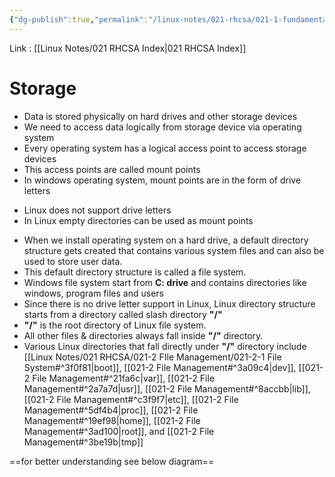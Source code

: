 ```yaml
---
{"dg-publish":true,"permalink":"/linux-notes/021-rhcsa/021-1-fundamentals-of-computer/021-1-5-basic-storage-concept/"}
---
```


Link : [[Linux Notes/021 RHCSA Index\|021 RHCSA Index]]

# Storage

- Data is stored physically on hard drives and other storage devices
- We need to access data logically from storage device via operating system 
- Every operating system has a logical access point to access storage devices
- This access points are called mount points
- In windows operating system, mount points are in the form of drive letters

<style> .container {font-family: sans-serif; text-align: center;} .button-wrapper button {z-index: 1;height: 40px; width: 100px; margin: 10px;padding: 5px;} .excalidraw .App-menu_top .buttonList { display: flex;} .excalidraw-wrapper { height: 800px; margin: 50px; position: relative;} :root[dir="ltr"] .excalidraw .layer-ui__wrapper .zen-mode-transition.App-menu_bottom--transition-left {transform: none;} </style><script src="https://cdn.jsdelivr.net/npm/react@17/umd/react.production.min.js"></script><script src="https://cdn.jsdelivr.net/npm/react-dom@17/umd/react-dom.production.min.js"></script><script type="text/javascript" src="https://cdn.jsdelivr.net/npm/@excalidraw/excalidraw@0/dist/excalidraw.production.min.js"></script><div id="Basic_Storage_Conceptexcalidraw.md1"></div><script>(function(){const InitialData={"type":"excalidraw","version":2,"source":"https://github.com/zsviczian/obsidian-excalidraw-plugin/releases/tag/1.9.19","elements":[{"type":"text","version":33,"versionNonce":935478784,"isDeleted":false,"id":"XMf4D9XY","fillStyle":"hachure","strokeWidth":1,"strokeStyle":"solid","roughness":1,"opacity":100,"angle":0,"x":-192.33331298828125,"y":-136.16146850585938,"strokeColor":"#1e1e1e","backgroundColor":"transparent","width":73.25997924804688,"height":50,"seed":209132032,"groupIds":[],"frameId":null,"roundness":null,"boundElements":[],"updated":1694768923277,"link":null,"locked":false,"fontSize":20,"fontFamily":1,"text":"100 GB\n  C :","rawText":"100 GB\n  C :","textAlign":"left","verticalAlign":"top","containerId":null,"originalText":"100 GB\n  C :","lineHeight":1.25,"baseline":42},{"type":"text","version":50,"versionNonce":1930123776,"isDeleted":false,"id":"ZFWAgZzk","fillStyle":"hachure","strokeWidth":1,"strokeStyle":"solid","roughness":1,"opacity":100,"angle":0,"x":-83.3333740234375,"y":-131.16143798828125,"strokeColor":"#1e1e1e","backgroundColor":"transparent","width":82.07997131347656,"height":50,"seed":245766656,"groupIds":[],"frameId":null,"roundness":null,"boundElements":[],"updated":1694768925532,"link":null,"locked":false,"fontSize":20,"fontFamily":1,"text":"200 GB\n   D :","rawText":"200 GB\n   D :","textAlign":"left","verticalAlign":"top","containerId":null,"originalText":"200 GB\n   D :","lineHeight":1.25,"baseline":42},{"type":"text","version":60,"versionNonce":2083325440,"isDeleted":false,"id":"9je83dfs","fillStyle":"hachure","strokeWidth":1,"strokeStyle":"solid","roughness":1,"opacity":100,"angle":0,"x":31.6666259765625,"y":-132.16143798828125,"strokeColor":"#1e1e1e","backgroundColor":"transparent","width":80.63996887207031,"height":50,"seed":82663936,"groupIds":[],"frameId":null,"roundness":null,"boundElements":[],"updated":1694768927444,"link":null,"locked":false,"fontSize":20,"fontFamily":1,"text":"400 GB\n   E :","rawText":"400 GB\n   E :","textAlign":"left","verticalAlign":"top","containerId":null,"originalText":"400 GB\n   E :","lineHeight":1.25,"baseline":42},{"type":"text","version":48,"versionNonce":204773888,"isDeleted":false,"id":"kOER8Ynm","fillStyle":"hachure","strokeWidth":1,"strokeStyle":"solid","roughness":1,"opacity":100,"angle":0,"x":141,"y":-134.16146850585938,"strokeColor":"#1e1e1e","backgroundColor":"transparent","width":69.35997009277344,"height":50,"seed":480025088,"groupIds":[],"frameId":null,"roundness":null,"boundElements":[],"updated":1694768929381,"link":null,"locked":false,"fontSize":20,"fontFamily":1,"text":"4.7 GB\n   F :","rawText":"4.7 GB\n   F :","textAlign":"left","verticalAlign":"top","containerId":null,"originalText":"4.7 GB\n   F :","lineHeight":1.25,"baseline":42},{"type":"text","version":35,"versionNonce":674219520,"isDeleted":false,"id":"bza6zkvK","fillStyle":"hachure","strokeWidth":1,"strokeStyle":"solid","roughness":1,"opacity":100,"angle":0,"x":243.5098517922794,"y":-135.55360322840073,"strokeColor":"#1e1e1e","backgroundColor":"transparent","width":55.61997985839844,"height":50,"seed":117791232,"groupIds":[],"frameId":null,"roundness":null,"boundElements":[],"updated":1694768932301,"link":null,"locked":false,"fontSize":20,"fontFamily":1,"text":"8 GB\n  G :","rawText":"8 GB\n  G :","textAlign":"left","verticalAlign":"top","containerId":null,"originalText":"8 GB\n  G :","lineHeight":1.25,"baseline":42},{"type":"line","version":122,"versionNonce":1443825152,"isDeleted":false,"id":"q0IN5XEZpHSbrPp6JGuxH","fillStyle":"hachure","strokeWidth":1,"strokeStyle":"solid","roughness":1,"opacity":100,"angle":0,"x":-102.6665541704963,"y":-140.62129121668215,"strokeColor":"#1e1e1e","backgroundColor":"transparent","width":0,"height":35.137277042164555,"seed":754402816,"groupIds":[],"frameId":null,"roundness":{"type":2},"boundElements":[],"updated":1694766100645,"link":null,"locked":false,"startBinding":null,"endBinding":null,"lastCommittedPoint":null,"startArrowhead":null,"endArrowhead":null,"points":[[0,0],[0,35.137277042164555]]},{"type":"line","version":73,"versionNonce":1493473792,"isDeleted":false,"id":"PwcAXoW7M-ijwfDPXzEEz","fillStyle":"hachure","strokeWidth":1,"strokeStyle":"solid","roughness":1,"opacity":100,"angle":0,"x":16.862792968750057,"y":-143.7193388097428,"strokeColor":"#1e1e1e","backgroundColor":"transparent","width":0.6666259765625,"height":32.58823529411768,"seed":1655331328,"groupIds":[],"frameId":null,"roundness":{"type":2},"boundElements":[],"updated":1694766104341,"link":null,"locked":false,"startBinding":null,"endBinding":null,"lastCommittedPoint":null,"startArrowhead":null,"endArrowhead":null,"points":[[0,0],[-0.6666259765625,32.58823529411768]]},{"type":"line","version":118,"versionNonce":2129238528,"isDeleted":false,"id":"6tcgWGlAh2VN2aR-PiErc","fillStyle":"hachure","strokeWidth":1,"strokeStyle":"solid","roughness":1,"opacity":100,"angle":0,"x":124.62762810202213,"y":-144.62132173426028,"strokeColor":"#1e1e1e","backgroundColor":"transparent","width":0.8629150390625,"height":36.03922406364893,"seed":1016448512,"groupIds":[],"frameId":null,"roundness":{"type":2},"boundElements":[],"updated":1694766126479,"link":null,"locked":false,"startBinding":null,"endBinding":null,"lastCommittedPoint":null,"startArrowhead":null,"endArrowhead":null,"points":[[0,0],[-0.8629150390625,36.03922406364893]]},{"type":"line","version":69,"versionNonce":1465976320,"isDeleted":false,"id":"3x1Y_qM9EGGuV1t1BxFuT","fillStyle":"hachure","strokeWidth":1,"strokeStyle":"solid","roughness":1,"opacity":100,"angle":0,"x":226.27455767463243,"y":-147.64091940487148,"strokeColor":"#1e1e1e","backgroundColor":"transparent","width":1.6863151999081083,"height":33.96080465877762,"seed":1342069248,"groupIds":[],"frameId":null,"roundness":{"type":2},"boundElements":[],"updated":1694766121516,"link":null,"locked":false,"startBinding":null,"endBinding":null,"lastCommittedPoint":null,"startArrowhead":null,"endArrowhead":null,"points":[[0,0],[-1.6863151999081083,33.96080465877762]]}],"appState":{"theme":"dark","viewBackgroundColor":"#ffffff","currentItemStrokeColor":"#1e1e1e","currentItemBackgroundColor":"transparent","currentItemFillStyle":"hachure","currentItemStrokeWidth":1,"currentItemStrokeStyle":"solid","currentItemRoughness":1,"currentItemOpacity":100,"currentItemFontFamily":1,"currentItemFontSize":20,"currentItemTextAlign":"left","currentItemStartArrowhead":null,"currentItemEndArrowhead":"arrow","scrollX":211.7299457970068,"scrollY":267.03835256583073,"zoom":{"value":1.9500000000000002},"currentItemRoundness":"round","gridSize":null,"gridColor":{"Bold":"#C9C9C9FF","Regular":"#EDEDEDFF"},"currentStrokeOptions":null,"previousGridSize":null,"frameRendering":{"enabled":true,"clip":true,"name":true,"outline":true}},"files":{}};InitialData.scrollToContent=true;App=()=>{const e=React.useRef(null),t=React.useRef(null),[n,i]=React.useState({width:void 0,height:void 0});return React.useEffect(()=>{i({width:t.current.getBoundingClientRect().width,height:t.current.getBoundingClientRect().height});const e=()=>{i({width:t.current.getBoundingClientRect().width,height:t.current.getBoundingClientRect().height})};return window.addEventListener("resize",e),()=>window.removeEventListener("resize",e)},[t]),React.createElement(React.Fragment,null,React.createElement("div",{className:"excalidraw-wrapper",ref:t},React.createElement(ExcalidrawLib.Excalidraw,{ref:e,width:n.width,height:n.height,initialData:InitialData,viewModeEnabled:!0,zenModeEnabled:!0,gridModeEnabled:!1})))},excalidrawWrapper=document.getElementById("Basic_Storage_Conceptexcalidraw.md1");ReactDOM.render(React.createElement(App),excalidrawWrapper);})();</script>

- Linux does not support drive letters
- In Linux empty directories can be used as mount points

<div id="Basic_Storage_Concept_2excalidraw.md2"></div><script>(function(){const InitialData={"type":"excalidraw","version":2,"source":"https://github.com/zsviczian/obsidian-excalidraw-plugin/releases/tag/1.9.19","elements":[{"id":"Mq1ZSnZF","type":"text","x":-215,"y":-123.828125,"width":73.25997924804688,"height":50,"angle":0,"strokeColor":"#1e1e1e","backgroundColor":"transparent","fillStyle":"hachure","strokeWidth":1,"strokeStyle":"solid","roughness":1,"opacity":100,"groupIds":[],"frameId":null,"roundness":null,"seed":213211648,"version":45,"versionNonce":1136515584,"isDeleted":false,"boundElements":null,"updated":1694766459225,"link":null,"locked":false,"text":"100 GB\n  dir 1","rawText":"100 GB\n  dir 1","fontSize":20,"fontFamily":1,"textAlign":"left","verticalAlign":"top","baseline":42,"containerId":null,"originalText":"100 GB\n  dir 1","lineHeight":1.25},{"id":"Rnd0JLFN","type":"text","x":-111,"y":-122.16143798828125,"width":82.07997131347656,"height":50,"angle":0,"strokeColor":"#1e1e1e","backgroundColor":"transparent","fillStyle":"hachure","strokeWidth":1,"strokeStyle":"solid","roughness":1,"opacity":100,"groupIds":[],"frameId":null,"roundness":null,"seed":1363646976,"version":59,"versionNonce":1550981632,"isDeleted":false,"boundElements":null,"updated":1694766461422,"link":null,"locked":false,"text":"200 GB\n  dir 2","rawText":"200 GB\n  dir 2","fontSize":20,"fontFamily":1,"textAlign":"left","verticalAlign":"top","baseline":42,"containerId":null,"originalText":"200 GB\n  dir 2","lineHeight":1.25},{"id":"lUornj84","type":"text","x":-2.6666259765625,"y":-117.828125,"width":80.63996887207031,"height":50,"angle":0,"strokeColor":"#1e1e1e","backgroundColor":"transparent","fillStyle":"hachure","strokeWidth":1,"strokeStyle":"solid","roughness":1,"opacity":100,"groupIds":[],"frameId":null,"roundness":null,"seed":260168192,"version":66,"versionNonce":909711872,"isDeleted":false,"boundElements":null,"updated":1694766465737,"link":null,"locked":false,"text":"400 GB\n  dir 3","rawText":"400 GB\n  dir 3","fontSize":20,"fontFamily":1,"textAlign":"left","verticalAlign":"top","baseline":42,"containerId":null,"originalText":"400 GB\n  dir 3","lineHeight":1.25},{"id":"SioPewMp","type":"text","x":94,"y":-115.828125,"width":69.35997009277344,"height":50,"angle":0,"strokeColor":"#1e1e1e","backgroundColor":"transparent","fillStyle":"hachure","strokeWidth":1,"strokeStyle":"solid","roughness":1,"opacity":100,"groupIds":[],"frameId":null,"roundness":null,"seed":683842048,"version":53,"versionNonce":242375168,"isDeleted":false,"boundElements":null,"updated":1694766469285,"link":null,"locked":false,"text":"4.7 GB\n  dir 4","rawText":"4.7 GB\n  dir 4","fontSize":20,"fontFamily":1,"textAlign":"left","verticalAlign":"top","baseline":42,"containerId":null,"originalText":"4.7 GB\n  dir 4","lineHeight":1.25},{"id":"08MOWcl8","type":"text","x":179,"y":-116.49478149414062,"width":56.71995544433594,"height":50,"angle":0,"strokeColor":"#1e1e1e","backgroundColor":"transparent","fillStyle":"hachure","strokeWidth":1,"strokeStyle":"solid","roughness":1,"opacity":100,"groupIds":[],"frameId":null,"roundness":null,"seed":309025280,"version":51,"versionNonce":678725120,"isDeleted":false,"boundElements":null,"updated":1694766474192,"link":null,"locked":false,"text":"8 GB\n dir 5","rawText":"8 GB\n dir 5","fontSize":20,"fontFamily":1,"textAlign":"left","verticalAlign":"top","baseline":42,"containerId":null,"originalText":"8 GB\n dir 5","lineHeight":1.25},{"id":"foVfH0YglawXTESpqrlrM","type":"line","x":-127,"y":-126.16145324707031,"width":0.6666259765625,"height":29.333328247070312,"angle":0,"strokeColor":"#1e1e1e","backgroundColor":"transparent","fillStyle":"hachure","strokeWidth":1,"strokeStyle":"solid","roughness":1,"opacity":100,"groupIds":[],"frameId":null,"roundness":{"type":2},"seed":227214848,"version":23,"versionNonce":824449536,"isDeleted":false,"boundElements":null,"updated":1694766483127,"link":null,"locked":false,"points":[[0,0],[-0.6666259765625,29.333328247070312]],"lastCommittedPoint":null,"startBinding":null,"endBinding":null,"startArrowhead":null,"endArrowhead":null},{"id":"mwW1Ue1BXsXJWJdjJc9lj","type":"line","x":-16.33331298828125,"y":-124.828125,"width":0,"height":30,"angle":0,"strokeColor":"#1e1e1e","backgroundColor":"transparent","fillStyle":"hachure","strokeWidth":1,"strokeStyle":"solid","roughness":1,"opacity":100,"groupIds":[],"frameId":null,"roundness":{"type":2},"seed":1771100672,"version":19,"versionNonce":1779238400,"isDeleted":false,"boundElements":null,"updated":1694766487125,"link":null,"locked":false,"points":[[0,0],[0,30]],"lastCommittedPoint":null,"startBinding":null,"endBinding":null,"startArrowhead":null,"endArrowhead":null},{"id":"sSqe-hSPDXA28twi2HBkj","type":"line","x":89,"y":-121.49478149414062,"width":0.6666259765625,"height":35.333343505859375,"angle":0,"strokeColor":"#1e1e1e","backgroundColor":"transparent","fillStyle":"hachure","strokeWidth":1,"strokeStyle":"solid","roughness":1,"opacity":100,"groupIds":[],"frameId":null,"roundness":{"type":2},"seed":1853638144,"version":26,"versionNonce":539302400,"isDeleted":false,"boundElements":null,"updated":1694766492157,"link":null,"locked":false,"points":[[0,0],[-0.6666259765625,35.333343505859375]],"lastCommittedPoint":null,"startBinding":null,"endBinding":null,"startArrowhead":null,"endArrowhead":null},{"id":"BpZtNpFocK5Uni8XCcg3T","type":"line","x":167.666748046875,"y":-119.49478149414062,"width":2.6666259765625,"height":40.666656494140625,"angle":0,"strokeColor":"#1e1e1e","backgroundColor":"transparent","fillStyle":"hachure","strokeWidth":1,"strokeStyle":"solid","roughness":1,"opacity":100,"groupIds":[],"frameId":null,"roundness":{"type":2},"seed":1349638656,"version":33,"versionNonce":507086336,"isDeleted":false,"boundElements":null,"updated":1694766498390,"link":null,"locked":false,"points":[[0,0],[2.6666259765625,40.666656494140625]],"lastCommittedPoint":null,"startBinding":null,"endBinding":null,"startArrowhead":null,"endArrowhead":null}],"appState":{"theme":"dark","viewBackgroundColor":"#ffffff","currentItemStrokeColor":"#1e1e1e","currentItemBackgroundColor":"transparent","currentItemFillStyle":"hachure","currentItemStrokeWidth":1,"currentItemStrokeStyle":"solid","currentItemRoughness":1,"currentItemOpacity":100,"currentItemFontFamily":1,"currentItemFontSize":20,"currentItemTextAlign":"left","currentItemStartArrowhead":null,"currentItemEndArrowhead":"arrow","scrollX":258,"scrollY":297.171875,"zoom":{"value":1},"currentItemRoundness":"round","gridSize":null,"gridColor":{"Bold":"#C9C9C9FF","Regular":"#EDEDEDFF"},"currentStrokeOptions":null,"previousGridSize":null,"frameRendering":{"enabled":true,"clip":true,"name":true,"outline":true}},"files":{}};InitialData.scrollToContent=true;App=()=>{const e=React.useRef(null),t=React.useRef(null),[n,i]=React.useState({width:void 0,height:void 0});return React.useEffect(()=>{i({width:t.current.getBoundingClientRect().width,height:t.current.getBoundingClientRect().height});const e=()=>{i({width:t.current.getBoundingClientRect().width,height:t.current.getBoundingClientRect().height})};return window.addEventListener("resize",e),()=>window.removeEventListener("resize",e)},[t]),React.createElement(React.Fragment,null,React.createElement("div",{className:"excalidraw-wrapper",ref:t},React.createElement(ExcalidrawLib.Excalidraw,{ref:e,width:n.width,height:n.height,initialData:InitialData,viewModeEnabled:!0,zenModeEnabled:!0,gridModeEnabled:!1})))},excalidrawWrapper=document.getElementById("Basic_Storage_Concept_2excalidraw.md2");ReactDOM.render(React.createElement(App),excalidrawWrapper);})();</script>

- When we install operating system on a hard drive, a default directory structure gets created that contains various system files and can also be used to store user data.
- This default directory structure is called a file system.
- Windows file system start from **C: drive** and contains directories like windows, program files and users
- Since there is no drive letter support in Linux, Linux directory structure starts from a directory called slash directory **"/"** 
- **"/"** is the root directory of Linux file system.
- All other files & directories always fall inside **"/"** directory.
- Various Linux directories that fall directly under **"/"** directory include [[Linux Notes/021 RHCSA/021-2 FIle Management/021-2-1 File System#^3f0f81\|boot]], [[021-2 File Management#^3a09c4\|dev]], [[021-2 File Management#^21fa6c\|var]], [[021-2 File Management#^2a7a7d\|usr]], [[021-2 File Management#^8accbb\|lib]], [[021-2 File Management#^c3f9f7\|etc]], [[021-2 File Management#^5df4b4\|proc]], [[021-2 File Management#^19ef98\|home]], [[021-2 File Management#^3ad100\|root]], and [[021-2 File Management#^3be19b\|tmp]]

==for better understanding see below diagram==

<div id="Basic_Storage_Concept_3excalidraw.md3"></div><script>(function(){const InitialData={"type":"excalidraw","version":2,"source":"https://github.com/zsviczian/obsidian-excalidraw-plugin/releases/tag/1.9.19","elements":[{"type":"text","version":48,"versionNonce":35003622,"isDeleted":false,"id":"Kz2A4f2E","fillStyle":"hachure","strokeWidth":1,"strokeStyle":"solid","roughness":1,"opacity":100,"angle":0,"x":-152,"y":-609.828125,"strokeColor":"#1e1e1e","backgroundColor":"transparent","width":43.61994934082031,"height":175,"seed":48039424,"groupIds":[],"frameId":null,"roundness":null,"boundElements":[],"updated":1694851858623,"link":null,"locked":false,"fontSize":20,"fontFamily":1,"text":"boot\ndev\nvar\nusr\nlib\netc\nproc","rawText":"boot\ndev\nvar\nusr\nlib\netc\nproc","textAlign":"left","verticalAlign":"top","containerId":null,"originalText":"boot\ndev\nvar\nusr\nlib\netc\nproc","lineHeight":1.25,"baseline":167},{"type":"freedraw","version":119,"versionNonce":2123176448,"isDeleted":false,"id":"9hl8-OUsgCBeghG8jxykE","fillStyle":"hachure","strokeWidth":0.5,"strokeStyle":"solid","roughness":1,"opacity":100,"angle":0,"x":-74.33331298828125,"y":-602.828125,"strokeColor":"#1e1e1e","backgroundColor":"transparent","width":46,"height":163.33334350585938,"seed":474700288,"groupIds":[],"frameId":null,"roundness":null,"boundElements":[],"updated":1694766850272,"link":null,"locked":false,"points":[[0,0],[0,-0.666656494140625],[2.66668701171875,-0.666656494140625],[9.33331298828125,0],[16.66668701171875,1.333343505859375],[17.33331298828125,2],[20.66668701171875,4],[23.33331298828125,6.6666717529296875],[24.66668701171875,9.333343505859375],[28.66668701171875,14],[31.33331298828125,17.333343505859375],[32,19.333343505859375],[33.33331298828125,22.666671752929688],[33.33331298828125,26],[34,28],[34,31.333343505859375],[34,34],[34,36.66668701171875],[34,39.333343505859375],[33.33331298828125,41.333343505859375],[32,44.66668701171875],[30,48.66668701171875],[29.33331298828125,50.66668701171875],[28.66668701171875,52],[27.33331298828125,53.333343505859375],[26,56],[24.66668701171875,57.333343505859375],[23.33331298828125,59.333343505859375],[21.33331298828125,62],[20,62.66668701171875],[20,63.333343505859375],[19.33331298828125,65.33334350585938],[18,66],[17.33331298828125,68],[17.33331298828125,69.33334350585938],[17.33331298828125,70],[17.33331298828125,71.33334350585938],[17.33331298828125,72],[17.33331298828125,72.66668701171875],[17.33331298828125,74],[18.66668701171875,75.33334350585938],[20,75.33334350585938],[22.66668701171875,75.33334350585938],[23.33331298828125,75.33334350585938],[25.33331298828125,75.33334350585938],[26.66668701171875,75.33334350585938],[28.66668701171875,75.33334350585938],[30,74.66668701171875],[30,74],[32.66668701171875,72.66668701171875],[35.33331298828125,70.66668701171875],[36,70],[36.66668701171875,69.33334350585938],[37.33331298828125,68.66668701171875],[37.33331298828125,68],[37.33331298828125,65.33334350585938],[37.33331298828125,64.66668701171875],[37.33331298828125,63.333343505859375],[37.33331298828125,62.66668701171875],[37.33331298828125,63.333343505859375],[37.33331298828125,66],[38.66668701171875,70],[38.66668701171875,75.33334350585938],[39.33331298828125,78.66668701171875],[40,81.33334350585938],[40,82.66668701171875],[40,83.33334350585938],[40.66668701171875,86],[40.66668701171875,89.33334350585938],[42,92.66668701171875],[42,96],[42.66668701171875,100.66668701171875],[43.33331298828125,104],[43.33331298828125,107.33334350585938],[44,110.66668701171875],[44,114.66668701171875],[44,120],[44,122],[45.33331298828125,124],[45.33331298828125,124.66668701171875],[45.33331298828125,126.66668701171875],[45.33331298828125,128],[45.33331298828125,131.33334350585938],[45.33331298828125,133.33334350585938],[44.66668701171875,134.66668701171875],[43.33331298828125,138],[42,140.66668701171875],[41.33331298828125,141.33334350585938],[39.33331298828125,142],[38.66668701171875,144],[37.33331298828125,146.66668701171875],[36,148],[33.33331298828125,150],[30.66668701171875,151.33334350585938],[29.33331298828125,152.66668701171875],[28,154],[26,155.33334350585938],[25.33331298828125,156],[23.33331298828125,157.33334350585938],[21.33331298828125,159.33334350585938],[20,160],[19.33331298828125,160],[18,160],[17.33331298828125,160.66668701171875],[16.66668701171875,160.66668701171875],[14.66668701171875,162],[13.33331298828125,162],[10.66668701171875,162.66668701171875],[8.66668701171875,162.66668701171875],[7.33331298828125,162.66668701171875],[5.33331298828125,162.66668701171875],[4.66668701171875,162.66668701171875],[2,162.66668701171875],[1.33331298828125,162.66668701171875],[-0.66668701171875,162.66668701171875],[-0.66668701171875,162.66668701171875]],"lastCommittedPoint":null,"simulatePressure":true,"pressures":[]},{"type":"text","version":86,"versionNonce":78038528,"isDeleted":false,"id":"dJV7n1Kd","fillStyle":"hachure","strokeWidth":0.5,"strokeStyle":"solid","roughness":1,"opacity":100,"angle":0,"x":-0.3333740234375,"y":-550.4947814941406,"strokeColor":"#1e1e1e","backgroundColor":"transparent","width":184.01980590820312,"height":25,"seed":465569280,"groupIds":[],"frameId":null,"roundness":null,"boundElements":[],"updated":1694766880581,"link":null,"locked":false,"fontSize":20,"fontFamily":1,"text":"System Directories","rawText":"System Directories","textAlign":"left","verticalAlign":"top","containerId":null,"originalText":"System Directories","lineHeight":1.25,"baseline":17},{"type":"text","version":72,"versionNonce":390601216,"isDeleted":false,"id":"jmp1wIvC","fillStyle":"hachure","strokeWidth":0.5,"strokeStyle":"solid","roughness":1,"opacity":100,"angle":0,"x":-150,"y":-416.1614685058594,"strokeColor":"#1e1e1e","backgroundColor":"transparent","width":44.55995178222656,"height":75,"seed":269731328,"groupIds":[],"frameId":null,"roundness":null,"boundElements":[],"updated":1694768812730,"link":null,"locked":false,"fontSize":20,"fontFamily":1,"text":"home\nroot\ntmp","rawText":"home\nroot\ntmp","textAlign":"left","verticalAlign":"top","containerId":null,"originalText":"home\nroot\ntmp","lineHeight":1.25,"baseline":67},{"type":"freedraw","version":127,"versionNonce":413550080,"isDeleted":false,"id":"0MysWyNjjrswcRhxZ1QPO","fillStyle":"hachure","strokeWidth":0.5,"strokeStyle":"solid","roughness":1,"opacity":100,"angle":0,"x":-88.33343505859375,"y":-406.8280944824219,"strokeColor":"#1e1e1e","backgroundColor":"transparent","width":19.3333740234375,"height":72.66665649414062,"seed":575363584,"groupIds":[],"frameId":null,"roundness":null,"boundElements":[],"updated":1694768816219,"link":null,"locked":false,"points":[[0,0],[2,0],[2,2],[2.66668701171875,3.33331298828125],[2.66668701171875,7.33331298828125],[3.3333740234375,10.666656494140625],[4,14],[4,16.666656494140625],[4,17.33331298828125],[4,19.33331298828125],[4,20],[4,21.33331298828125],[4.66668701171875,22.666656494140625],[4.66668701171875,23.33331298828125],[4.66668701171875,24.666656494140625],[5.3333740234375,26],[6,26],[6,27.33331298828125],[6.66668701171875,28],[7.3333740234375,28],[8,28.666656494140625],[8.66668701171875,28.666656494140625],[10,28.666656494140625],[10.66668701171875,28.666656494140625],[12.66668701171875,28.666656494140625],[13.3333740234375,28.666656494140625],[14,28],[14.66668701171875,27.33331298828125],[16,26.666656494140625],[17.3333740234375,26],[18,25.33331298828125],[18.66668701171875,24.666656494140625],[18.66668701171875,23.33331298828125],[18.66668701171875,24.666656494140625],[18.66668701171875,27.33331298828125],[18.66668701171875,29.33331298828125],[17.3333740234375,32],[17.3333740234375,32.666656494140625],[17.3333740234375,34],[17.3333740234375,35.33331298828125],[17.3333740234375,37.33331298828125],[17.3333740234375,38.666656494140625],[18,39.33331298828125],[18,40.666656494140625],[18,42.666656494140625],[18,44],[18,45.33331298828125],[18,46.666656494140625],[18,48],[19.3333740234375,49.33331298828125],[19.3333740234375,50],[19.3333740234375,51.33331298828125],[19.3333740234375,52],[19.3333740234375,53.33331298828125],[19.3333740234375,54.666656494140625],[19.3333740234375,55.33331298828125],[19.3333740234375,56],[19.3333740234375,58],[19.3333740234375,58.666656494140625],[19.3333740234375,60],[19.3333740234375,60.666656494140625],[19.3333740234375,61.33331298828125],[19.3333740234375,62],[19.3333740234375,63.33331298828125],[18.66668701171875,63.33331298828125],[18.66668701171875,64],[17.3333740234375,65.33331298828125],[16.66668701171875,66],[16,66.66665649414062],[15.3333740234375,66.66665649414062],[14,67.33331298828125],[13.3333740234375,68],[10.66668701171875,69.33331298828125],[9.3333740234375,70],[8.66668701171875,70],[8,70.66665649414062],[7.3333740234375,70.66665649414062],[6,71.33331298828125],[5.3333740234375,71.33331298828125],[4,72],[3.3333740234375,72.66665649414062],[2.66668701171875,72.66665649414062],[2,72.66665649414062],[2,72.66665649414062]],"lastCommittedPoint":null,"simulatePressure":true,"pressures":[]},{"type":"text","version":56,"versionNonce":1562843648,"isDeleted":false,"id":"WGdyHg3t","fillStyle":"hachure","strokeWidth":0.5,"strokeStyle":"solid","roughness":1,"opacity":100,"angle":0,"x":-24,"y":-391.16143798828125,"strokeColor":"#1e1e1e","backgroundColor":"transparent","width":170.2998504638672,"height":25,"seed":347855360,"groupIds":[],"frameId":null,"roundness":null,"boundElements":[],"updated":1694768819518,"link":null,"locked":false,"fontSize":20,"fontFamily":1,"text":"Data Directories","rawText":"Data Directories","textAlign":"left","verticalAlign":"top","containerId":null,"originalText":"Data Directories","lineHeight":1.25,"baseline":17}],"appState":{"theme":"dark","viewBackgroundColor":"#ffffff","currentItemStrokeColor":"#1e1e1e","currentItemBackgroundColor":"transparent","currentItemFillStyle":"hachure","currentItemStrokeWidth":0.5,"currentItemStrokeStyle":"solid","currentItemRoughness":1,"currentItemOpacity":100,"currentItemFontFamily":1,"currentItemFontSize":20,"currentItemTextAlign":"left","currentItemStartArrowhead":"triangle","currentItemEndArrowhead":"triangle","scrollX":231.7817840576172,"scrollY":620.5807189941406,"zoom":{"value":2},"currentItemRoundness":"round","gridSize":null,"gridColor":{"Bold":"#C9C9C9FF","Regular":"#EDEDEDFF"},"currentStrokeOptions":null,"previousGridSize":null,"frameRendering":{"enabled":true,"clip":true,"name":true,"outline":true}},"files":{}};InitialData.scrollToContent=true;App=()=>{const e=React.useRef(null),t=React.useRef(null),[n,i]=React.useState({width:void 0,height:void 0});return React.useEffect(()=>{i({width:t.current.getBoundingClientRect().width,height:t.current.getBoundingClientRect().height});const e=()=>{i({width:t.current.getBoundingClientRect().width,height:t.current.getBoundingClientRect().height})};return window.addEventListener("resize",e),()=>window.removeEventListener("resize",e)},[t]),React.createElement(React.Fragment,null,React.createElement("div",{className:"excalidraw-wrapper",ref:t},React.createElement(ExcalidrawLib.Excalidraw,{ref:e,width:n.width,height:n.height,initialData:InitialData,viewModeEnabled:!0,zenModeEnabled:!0,gridModeEnabled:!1})))},excalidrawWrapper=document.getElementById("Basic_Storage_Concept_3excalidraw.md3");ReactDOM.render(React.createElement(App),excalidrawWrapper);})();</script>